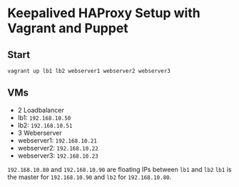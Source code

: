 # Keepalived HAProxy Setup with Vagrant and Puppet

## Start

```
vagrant up lb1 lb2 webserver1 webserver2 webserver3
```

## VMs
* 2 Loadbalancer
 * lb1: `192.168.10.50`
 * lb2: `192.168.10.51`
* 3 Weberserver
 * webserver1: `192.168.10.21`
 * webserver2: `192.168.10.22`
 * webserver3: `192.168.10.23`
 
`192.168.10.80` and `192.168.10.90` are floating IPs between `lb1` and `lb2` `lb1` is the master for `192.168.10.90` 
and `lb2` for `192.168.10.80`.

